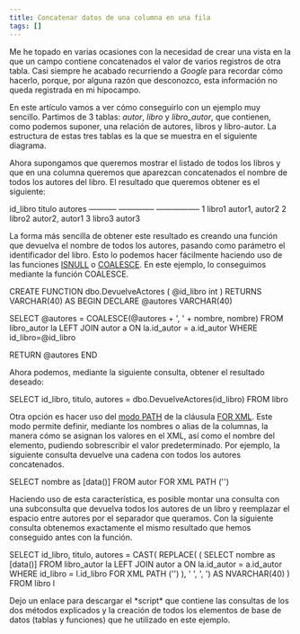 ```yaml
---
title: Concatenar datos de una columna en una fila
tags: []
---
```

Me he topado en varias ocasiones con la necesidad de crear una vista en la que un campo contiene concatenados el valor de varios registros de otra tabla. Casi siempre he acabado recurriendo a _Google_ para recordar cómo hacerlo, porque, por alguna razón que desconozco, esta información no queda registrada en mi hipocampo.

En este artículo vamos a ver cómo conseguirlo con un ejemplo muy sencillo. Partimos de 3 tablas: _autor_, _libro_ y _libro\_autor_, que contienen, como podemos suponer, una relación de autores, libros y libro-autor. La estructura de estas tres tablas es la que se muestra en el siguiente diagrama.

Ahora supongamos que queremos mostrar el listado de todos los libros y que en una columna queremos que aparezcan concatenados el nombre de todos los autores del libro. El resultado que queremos obtener es el siguiente:

id\_libro titulo autores ———– ————– —————– 1 libro1 autor1, autor2 2 libro2 autor2, autor1 3 libro3 autor3 </pre>

La forma más sencilla de obtener este resultado es creando una función que devuelva el nombre de todos los autores, pasando como parámetro el identificador del libro. Esto lo podemos hacer fácilmente haciendo uso de las funciones [ISNULL](http://msdn.microsoft.com/es-es/library/ms184325.aspx) o [COALESCE](http://msdn.microsoft.com/es-es/library/ms190349(SQL.90).aspx). En este ejemplo, lo conseguimos mediante la función COALESCE.

CREATE FUNCTION dbo.DevuelveActores ( @id\_libro int )
RETURNS VARCHAR(40)
AS
BEGIN
   DECLARE @autores VARCHAR(40)

   SELECT @autores = COALESCE(@autores + ', ' + nombre, nombre)
   FROM libro\_autor la
   LEFT JOIN autor a ON la.id\_autor = a.id\_autor
   WHERE id\_libro=@id\_libro

   RETURN @autores
END

Ahora podemos, mediante la siguiente consulta, obtener el resultado deseado:

SELECT id\_libro, titulo, autores = dbo.DevuelveActores(id\_libro)
FROM libro

Otra opción es hacer uso del [modo PATH](http://msdn.microsoft.com/es-es/library/bb510462.aspx) de la cláusula [FOR XML](http://msdn.microsoft.com/es-es/library/ms178107.aspx). Este modo permite definir, mediante los nombres o alias de la columnas, la manera cómo se asignan los valores en el XML, así como el nombre del elemento, pudiendo sobrescribir el valor _<row>_ predeterminado. Por ejemplo, la siguiente consulta devuelve una cadena con todos los autores concatenados.

SELECT nombre as \[data()\] FROM autor FOR XML PATH ('')

Haciendo uso de esta característica, es posible montar una consulta con una subconsulta que devuelva todos los autores de un libro y reemplazar el espacio entre autores por el separador que queramos. Con la siguiente consulta obtenemos exactamente el mismo resultado que hemos conseguido antes con la función.

SELECT id\_libro, titulo, autores = CAST( REPLACE( (
   SELECT nombre as \[data()\]
   FROM libro\_autor la
   LEFT JOIN autor a ON la.id\_autor = a.id\_autor
   WHERE id\_libro = l.id\_libro
   FOR XML PATH ('')
   ), ' ', ', ') AS NVARCHAR(40) )
FROM libro l



Dejo un enlace para descargar el \*script\* que contiene las consultas de los dos métodos explicados y la creación de todos los elementos de base de datos (tablas y funciones) que he utilizado en este ejemplo.

